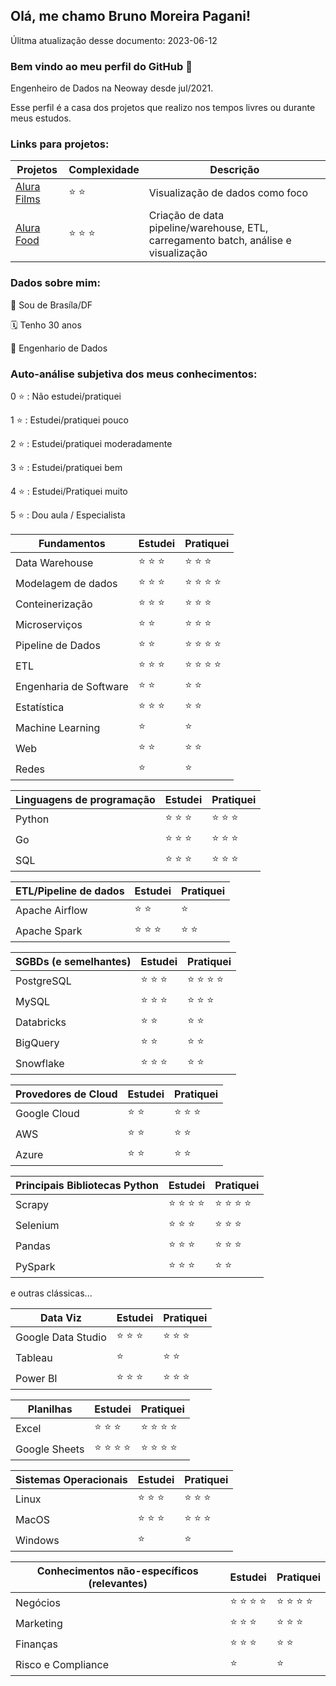 ## Olá, me chamo Bruno Moreira Pagani!
Úlitma atualização desse documento: 2023-06-12

### Bem vindo ao meu perfil do GitHub 👋

Engenheiro de Dados na Neoway desde jul/2021.

Esse perfil é a casa dos projetos que realizo nos tempos livres ou durante meus estudos.

### Links para projetos:

Projetos | Complexidade | Descrição
-------- | ------------ | ---------
[Alura Films](https://github.com/brunompagani/challenge-bi-filmes) | ⭐️ ⭐️ | Visualização de dados como foco
[Alura Food](https://github.com/brunompagani/challenge-bi-restaurantes-india) | ⭐️ ⭐️ ⭐️ | Criação de data pipeline/warehouse, ETL, carregamento batch, análise e visualização


### Dados sobre mim:
📍 Sou de Brasíla/DF

🗓 Tenho 30 anos

💼 Engenhario de Dados

### Auto-análise subjetiva dos meus conhecimentos:
0 ⭐️ : Não estudei/pratiquei

1 ⭐️ : Estudei/pratiquei pouco

2 ⭐️ : Estudei/pratiquei moderadamente 

3 ⭐️ : Estudei/pratiquei bem

4 ⭐️ : Estudei/Pratiquei muito

5 ⭐️ : Dou aula / Especialista

Fundamentos | Estudei | Pratiquei
----------- | ------- | ----------
Data Warehouse | ⭐️ ⭐️ ⭐️ | ⭐️ ⭐️ ⭐️ 
Modelagem de dados | ⭐️ ⭐️ ⭐️ | ⭐️ ⭐️ ⭐️ ⭐️
Conteinerização | ⭐️ ⭐️ ⭐️ | ⭐️ ⭐️ ⭐️
Microserviços | ⭐️ ⭐️ | ⭐️ ⭐️ ⭐️ 
Pipeline de Dados | ⭐️ ⭐ | ⭐️ ⭐️ ⭐️ ⭐️
ETL | ⭐️ ⭐️ ⭐️ | ⭐️ ⭐️ ⭐️ ⭐️ 
Engenharia de Software | ⭐️ ⭐️ | ⭐️ ⭐️
Estatística | ⭐️ ⭐️ ⭐️ | ⭐️ ⭐️
Machine Learning | ⭐️ | ⭐️ 
Web | ⭐️ ⭐️ | ⭐️ ⭐️ 
Redes | ⭐️ | ⭐️


Linguagens de programação | Estudei | Pratiquei
----------- | ------- | ----------
Python | ⭐️ ⭐️ ⭐️ | ⭐️ ⭐️ ⭐️ 
Go | ⭐️ ⭐️ ⭐️ | ⭐️ ⭐️ ⭐️ 
SQL | ⭐️ ⭐️ ⭐️ | ⭐️ ⭐️ ⭐️ 

ETL/Pipeline de dados | Estudei | Pratiquei
----------- | ------- | ----------
Apache Airflow | ⭐️ ⭐️ | ⭐️ 
Apache Spark | ⭐️ ⭐️ ⭐️ | ⭐️ ⭐️ 

SGBDs (e semelhantes) | Estudei | Pratiquei
----------- | ------- | ----------
PostgreSQL | ⭐️ ⭐️ ⭐️ | ⭐️ ⭐️ ⭐️ ⭐️ 
MySQL | ⭐️ ⭐️ ⭐️ | ⭐️ ⭐️ ⭐️ 
Databricks | ⭐️ ⭐️ | ⭐️ ⭐️  
BigQuery | ⭐️ ⭐️ | ⭐️ ⭐️  
Snowflake | ⭐️ ⭐️ ⭐️ | ⭐️ ⭐️  

Provedores de Cloud | Estudei | Pratiquei
----------- | ------- | ----------
Google Cloud | ⭐️ ⭐️ | ⭐️ ⭐️ ⭐️ 
AWS | ⭐️ ⭐️ | ⭐️ ⭐
Azure | ⭐️ ⭐️ | ⭐️ ⭐️ 

Principais Bibliotecas Python | Estudei | Pratiquei
----------- | ------- | ----------
Scrapy | ⭐️ ⭐️ ⭐️ ⭐️ | ⭐️ ⭐️ ⭐️ ⭐️
Selenium | ⭐️ ⭐️ ⭐️ | ⭐️ ⭐️ ⭐️  
Pandas | ⭐️ ⭐️ ⭐️ | ⭐️ ⭐️ ⭐️
PySpark | ⭐️ ⭐️ ⭐️ | ⭐️ ⭐️ 
e outras clássicas...

Data Viz | Estudei | Pratiquei
----------- | ------- | ----------
Google Data Studio | ⭐️ ⭐️ ⭐️  | ⭐️ ⭐️ ⭐️
Tableau | ⭐️ | ⭐️ ⭐️ 
Power BI | ⭐️ ⭐️ ⭐️ | ⭐️ ⭐️ ⭐️

Planilhas | Estudei | Pratiquei
----------- | ------- | ----------
Excel | ⭐️ ⭐️ ⭐ | ⭐️ ⭐️ ⭐️ ⭐️ 
Google Sheets | ⭐️ ⭐️ ⭐️ ⭐️ | ⭐️ ⭐️ ⭐️ ⭐️ 

Sistemas Operacionais | Estudei | Pratiquei
----------- | ------- | ----------
Linux | ⭐️ ⭐️ ⭐️ | ⭐️ ⭐️ ⭐️ 
MacOS | ⭐️ ⭐️ ⭐️  | ⭐️ ⭐️ ⭐️ 
Windows | ⭐️ | ⭐️ | 

Conhecimentos não-específicos (relevantes) | Estudei | Pratiquei
----------- | ------- | ----------
Negócios | ⭐️ ⭐️ ⭐️ ⭐️  | ⭐️ ⭐️ ⭐️ ⭐️ 
Marketing | ⭐️ ⭐️ ⭐️  | ⭐️ ⭐️ ⭐️
Finanças | ⭐️ ⭐️ ⭐️  | ⭐️ ⭐️ 
Risco e Compliance | ⭐️ | ⭐️ 

          
<!--
**brunompagani/brunompagani** is a ✨ _special_ ✨ repository because its `README.md` (this file) appears on your GitHub profile.

Here are some ideas to get you started:

- 🔭 I’m currently working on ...
- 🌱 I’m currently learning ...
- 👯 I’m looking to collaborate on ...
- 🤔 I’m looking for help with ...
- 💬 Ask me about ...
- 📫 How to reach me: ...
- 😄 Pronouns: ...
- ⚡ Fun fact: ...
-->
